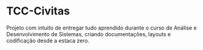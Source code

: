 # TCC-Civitas
Projeto com intuito de entregar tudo aprendido durante o curso de Análise e Desenvolvimento de Sistemas, criando documentações, layouts e codificação desde a estaca zero.
